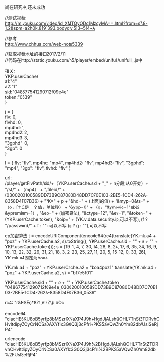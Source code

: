 尚在研究中,还未成功

//测试视频:  
http://m.youku.com/video/id_XMTQyODc1MzcyMA==.html?from=s7.8-1.2&spm=a2h0k.8191393.bodydiv.5!3~5!4~A  

//参考  
http://www.chhua.com/web-note5339  

//获取视频地址的接口2017/2/11  
//代码在http://static.youku.com/h5/player/embed/unifull/unifull_.js中  

相关:  
YKP.userCache{  
a1:"4"  
a2:"1"  
sid:"048677541290712f09e4e"  
token:"0539"  
} 

j = {  
flv: 0,  
flvhd: 0,  
mp4hd: 1,  
mp4hd2: 2,  
mp4hd3: 3,  
"3gphd": 0,  
"3gp": 0  
}  

l = {
flv: "flv",
mp4hd: "mp4",
mp4hd2: "flv",
mp4hd3: "flv",
"3gphd": "mp4",
"3gp": "flv",
flvhd: "flv"
}

url:  
/player/getFlvPath/sid/+（YKP.userCache.sid + "_" + n分段,从0开始）+
"/st/" + （mp4） + "/fileid/" + (0300200100589DD73B9C87080D48DD7C70E103-2BE5-1CD4-262A-8358D4F07B36) + 
"?K=" + p + 
"&hd=" + (上面j的值) + 
"&myp=0&ts=" + （o，时长是一个值，单位秒） + 
"&ypp=0" + （q，"&ymovie=1"或者&ypremium=1）,
"&ep=" + (加密算法),
"&ctype=12",
"&ev=1",
"&token=" + (YKP.userCache.token),
"&oip=" + (YK.v.data.security.ip,可以不写),
(f ? "/password/" + f : "") 可以不写
(g ? g : ""),可以不写

ep加密算法
t = encodeURIComponent(encode64(rc4(translate(YK.mk.a4 + "poz" + YKP.userCache.a2, s).toString(), YKP.userCache.sid + "_" + e + "_" + YKP.userCache.token)));
s = [19, 1, 4, 7, 30, 14, 28, 8, 24, 17, 6, 35, 34, 16, 9, 10, 13, 22, 32, 29, 31, 21, 18, 3, 2, 23, 25, 27, 11, 20, 5, 15, 12, 0, 33, 26],
YK.mk.a4固定为boa4

YK.mk.a4 + "poz" + YKP.userCache.a2
= "boa4poz1"
translate(YK.mk.a4 + "poz" + YKP.userCache.a2, s)
= "bf7e5f01"

YKP.userCache.sid + "_" + e + "_" + YKP.userCache.token
"048677541290712f09e4e_0300200100589DD73B9C87080D48DD7C70E103-2BE5-1CD4-262A-8358D4F07B36_0539"

rc4:
"r&NSÊç*ß?1,ë!sZ\þ	öÒc

encode64
"ciacHE6KU8oB5yrfjz8bMSzrIXNaXP4J9h+HgdJjALshQOHL7TnStZTDRvhCHvltdipyZOyCrNCSa0AXYfIx3G0Q3j3cPfri+PKS5aVQwZh0Ym82db/UslSeRjP4"

urlencode
"ciacHE6KU8oB5yrfjz8bMSzrIXNaXP4J9h%2BHgdJjALshQOHL7TnStZTDRvhCHvltdipyZOyCrNCSa0AXYfIx3G0Q3j3cPfri%2BPKS5aVQwZh0Ym82db%2FUslSeRjP4"
